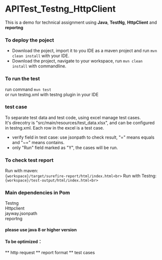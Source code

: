 # APITest_Testng_HttpClient
This is a demo for technical assignment using <b>Java</b>, <b>TestNg</b>, <b>HttpClient</b> and <b>reportng</b> 

### To deploy the poject<br>
* Download the poject, import it to you IDE as a maven project and run `mvn clean install` with your IDE.<br>
* Download the project, navigate to your workspace, run `mvn clean install` with commandline.

### To run the test<br>
run command `mvn test`<br>
or run testng.xml with testng plugin in your IDE

### test case
To separate test data and test code, using excel manage test cases.<br>
It's direcotry is "src/main/resources/test_data.xlsx", and can be configured in testng.xml.
Each row in the excel is a test case.
* verify field in test case: use jsonpath to check result, "=" means equals and "~=" means contains.
* only "Run" field marked as "Y", the cases will be run.

### To check test report
Run with maven:<br>
`{workspace}/target/surefire-report/html/index.html<br>`
Run with Testng:<br>
`{workspace}/test-output/html/index.html<br>`

### Main dependencies in Pom
Testng<br>
Httpclient<br>
jayway.jsonpath<br>
reportng<br>

#### please use java 8 or higher version

#### To be optimized：
** http request
** report format
** test cases
